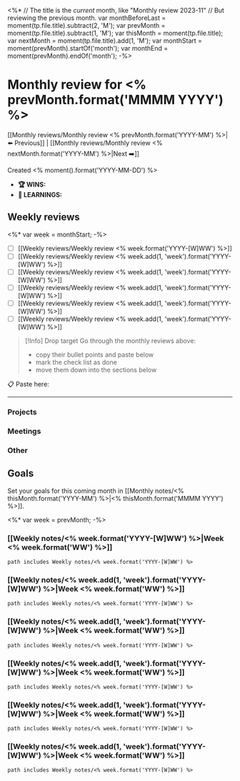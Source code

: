 <%*
  // The title is the _current_ month, like "Monthly review 2023-11"
  // But reviewing the previous month.
  var monthBeforeLast = moment(tp.file.title).subtract(2, 'M');
  var prevMonth = moment(tp.file.title).subtract(1, 'M');
  var thisMonth = moment(tp.file.title);
  var nextMonth = moment(tp.file.title).add(1, 'M');
  var monthStart = moment(prevMonth).startOf('month');
  var monthEnd = moment(prevMonth).endOf('month');
-%>
# Monthly review for <% prevMonth.format('MMMM YYYY') %>

[[Monthly reviews/Monthly review <% prevMonth.format('YYYY-MM') %>|⬅️ Previous]] | [[Monthly reviews/Monthly review <% nextMonth.format('YYYY-MM') %>|Next  ➡️]]

Created <% moment().format('YYYY-MM-DD') %>

- **🏆 WINS:** 
- **🧠 LEARNINGS:** 

## Weekly reviews

<%* var week = monthStart; -%>
- [ ] [[Weekly reviews/Weekly review <% week.format('YYYY-[W]WW') %>]]
- [ ] [[Weekly reviews/Weekly review <% week.add(1, 'week').format('YYYY-[W]WW') %>]]
- [ ] [[Weekly reviews/Weekly review <% week.add(1, 'week').format('YYYY-[W]WW') %>]]
- [ ] [[Weekly reviews/Weekly review <% week.add(1, 'week').format('YYYY-[W]WW') %>]]
- [ ] [[Weekly reviews/Weekly review <% week.add(1, 'week').format('YYYY-[W]WW') %>]]
- [ ] [[Weekly reviews/Weekly review <% week.add(1, 'week').format('YYYY-[W]WW') %>]]

> [!Info] Drop target
> Go through the monthly reviews above:
> * copy their bullet points and paste below
> * mark the check list as done
> * move them down into the sections below

📋 Paste here:

---

### Projects


### Meetings


### Other


## Goals

Set your goals for this coming month in [[Monthly notes/<% thisMonth.format('YYYY-MM') %>|<% thisMonth.format('MMMM YYYY') %>]].

<%* var week = prevMonth; -%>
### [[Weekly notes/<% week.format('YYYY-[W]WW') %>|Week <% week.format('WW') %>]]
```tasks
path includes Weekly notes/<% week.format('YYYY-[W]WW') %>
```
### [[Weekly notes/<% week.add(1, 'week').format('YYYY-[W]WW') %>|Week <% week.format('WW') %>]]

```tasks
path includes Weekly notes/<% week.format('YYYY-[W]WW') %>
```
### [[Weekly notes/<% week.add(1, 'week').format('YYYY-[W]WW') %>|Week <% week.format('WW') %>]]

```tasks
path includes Weekly notes/<% week.format('YYYY-[W]WW') %>
```
### [[Weekly notes/<% week.add(1, 'week').format('YYYY-[W]WW') %>|Week <% week.format('WW') %>]]

```tasks
path includes Weekly notes/<% week.format('YYYY-[W]WW') %>
```
### [[Weekly notes/<% week.add(1, 'week').format('YYYY-[W]WW') %>|Week <% week.format('WW') %>]]

```tasks
path includes Weekly notes/<% week.format('YYYY-[W]WW') %>
```
### [[Weekly notes/<% week.add(1, 'week').format('YYYY-[W]WW') %>|Week <% week.format('WW') %>]]

```tasks
path includes Weekly notes/<% week.format('YYYY-[W]WW') %>
```
